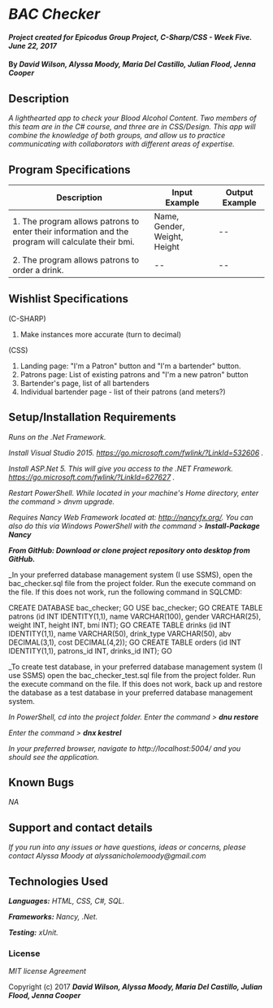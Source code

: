 # _BAC Checker_

#### _Project created for Epicodus Group Project, C-Sharp/CSS - Week Five. June 22, 2017_

#### By _**David Wilson, Alyssa Moody, Maria Del Castillo, Julian Flood, Jenna Cooper**_

## Description

_A lighthearted app to check your Blood Alcohol Content. Two members of this team are in the C# course, and three are in CSS/Design. This app will combine the knowledge of both groups, and allow us to practice communicating with collaborators with different areas of expertise._

## Program Specifications

| Description  | Input Example | Output Example |
| ------------- | ------------- | ------------- |
| 1. The program allows patrons to enter their information and the program will calculate their bmi.  | Name, Gender, Weight, Height | --  |
| 2. The program allows patrons to order a drink.  | --   | --  |

## Wishlist Specifications

(C-SHARP)
1. Make instances more accurate (turn to decimal)

(CSS)
1. Landing page: "I'm a Patron" button and "I'm a bartender" button.
2. Patrons page: List of existing patrons and "I'm a new patron" button
3. Bartender's page, list of all bartenders
4. Individual bartender page - list of their patrons (and meters?)



## Setup/Installation Requirements

_Runs on the .Net Framework._

_Install Visual Studio 2015. https://go.microsoft.com/fwlink/?LinkId=532606 ._

_Install ASP.Net 5. This will give you access to the .NET Framework. https://go.microsoft.com/fwlink/?LinkId=627627 ._

_Restart PowerShell. While located in your machine's Home directory, enter the command > dnvm upgrade._

_Requires Nancy Web Framework located at: http://nancyfx.org/. You can also do this via Windows PowerShell with the command > **Install-Package Nancy**_

_**From GitHub: Download or clone project repository onto desktop from GitHub.**_

_In your preferred database management system (I use SSMS), open the bac_checker.sql file from the project folder. Run the execute command on the file. If this does not work, run the following command in SQLCMD:

CREATE DATABASE bac_checker; GO USE bac_checker; GO CREATE TABLE patrons (id INT IDENTITY(1,1), name VARCHAR(100), gender VARCHAR(25), weight INT, height INT, bmi INT); GO CREATE TABLE drinks (id INT IDENTITY(1,1), name VARCHAR(50), drink_type VARCHAR(50), abv DECIMAL(3,1), cost DECIMAL(4,2)); GO CREATE TABLE orders (id INT IDENTITY(1,1), patrons_id INT, drinks_id INT); GO

_To create test database, in your preferred database management system (I use SSMS) open the bac_checker_test.sql file from the project folder. Run the execute command on the file. If this does not work, back up and restore the database as a test database in your preferred database management system.

_In PowerShell, cd into the project folder. Enter the command > **dnu restore**_

_Enter the command > **dnx kestrel**_

_In your preferred browser, navigate to http://localhost:5004/ and you should see the application._

## Known Bugs

_NA_

## Support and contact details

_If you run into any issues or have questions, ideas or concerns, please contact Alyssa Moody at alyssanicholemoody@gmail.com_

## Technologies Used

_**Languages:** HTML, CSS, C#, SQL._

_**Frameworks:** Nancy, .Net._

_**Testing:** xUnit._

### License

*MIT license Agreement*

Copyright (c) 2017 **_David Wilson, Alyssa Moody, Maria Del Castillo, Julian Flood, Jenna Cooper_**
